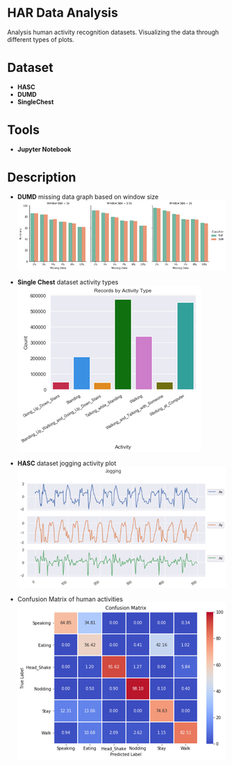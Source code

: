 # HAR Data Analysis

Analysis human activity recognition datasets. Visualizing the data through different types of plots.

# Dataset

  - **HASC**
  - **DUMD**
  - **SingleChest**

# Tools

- **Jupyter Notebook**

# Description
- **DUMD** missing data graph based on window size <br/>
![](images/dumdmissingdata.png)

- **Single Chest** dataset activity types <br/>
![](images/activities.png)

- **HASC** dataset jogging activity plot <br/>
![](images/jogging.png)

- Confusion Matrix of human activities <br/>
![](images/cm.png)
